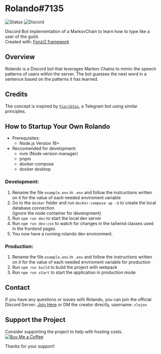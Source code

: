 # Rolando#7135

![Status](https://img.shields.io/website?url=http%3A%2F%2F188.245.46.41%3A25576)
![Discord](https://img.shields.io/discord/1122938014637756486)

Discord Bot implementation of a MarkovChain to learn how to type like a user of the guild.<br>
Created with: [Fonzi2 framework](https://github.com/LJS360d/fonzi2)

## Overview

Rolando is a Discord bot that leverages Markov Chains to mimic the speech patterns of users within the server. The bot guesses the next word in a sentence based on the patterns it has learned.

## Credits

The concept is inspired by [`Fioriktos`](https://github.com/FiorixF1/fioriktos-bot), a Telegram bot using similar principles.

## How to Startup Your Own Rolando

- Prerequisites:
  - Node.js Version 18+
- Reccomended for development:
  - nvm (Node version manager)
  - pnpm
  - docker-compose
  - docker desktop

### Development:

1. Rename the file `example.env` in `.env` and follow the instructions written on it for the value of each needed enviroment variable
2. Go to the `docker` folder and run `docker-compose up -d` to create the local database connection <br> (ignore the node container for development)
2. Run `npm run dev` to start the local dev server
2. Run `npm run dev:css` to watch for changes in the tailwind classes used in the frontend pages
3. You now have a running rolando dev environment.

### Production:

1. Rename the file `example.env` in `.env` and follow the instructions written on it for the value of each needed enviroment variable for production
2. Run `npm run build` to build the project with webpack
3. Run `npm run start` to start the application in production mode

## Contact

If you have any questions or issues with Rolando, you can join the official Discord Server: [Join Here](https://discord.gg/tyrj7wte5b) or DM the creator directly, username: `zlejon`

## Support the Project

Consider supporting the project to help with hosting costs.  
[![Buy Me a Coffee](https://img.shields.io/badge/Buy%20Me%20a%20Coffee-Support%20the%20Project-brightgreen)](https://www.buymeacoffee.com/rolandobot)

Thanks for your support!
